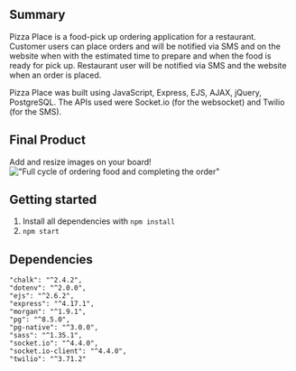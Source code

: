## Summary

Pizza Place is a food-pick up ordering application for a restaurant. Customer users can place orders and will be notified via SMS and on the website when with the estimated time to prepare and when the food is ready for pick up. Restaurant user will be notified via SMS and the website when an order is placed.

Pizza Place was built using JavaScript, Express, EJS, AJAX, jQuery, PostgreSQL. The APIs used were Socket.io (for the websocket) and Twilio (for the SMS).

## Final Product

Add and resize images on your board!
!["Full cycle of ordering food and completing the order"](https://github.com/bernadetteabalos/hodo-app/blob/master/docs/Insert%20and%20resize%20image.gif)

## Getting started

1. Install all dependencies with `npm install`
2. `npm start`

## Dependencies

    "chalk": "^2.4.2",
    "dotenv": "^2.0.0",
    "ejs": "^2.6.2",
    "express": "^4.17.1",
    "morgan": "^1.9.1",
    "pg": "^8.5.0",
    "pg-native": "^3.0.0",
    "sass": "^1.35.1",
    "socket.io": "^4.4.0",
    "socket.io-client": "^4.4.0",
    "twilio": "^3.71.2"
